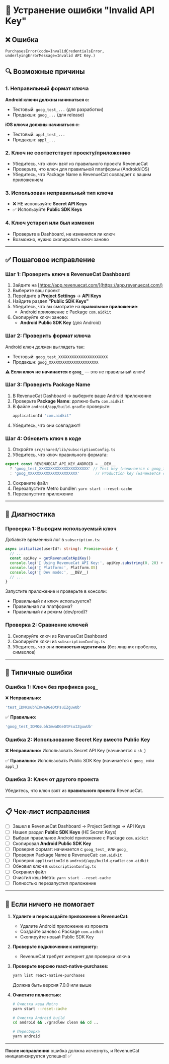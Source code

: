 # 🔑 Устранение ошибки "Invalid API Key"

## ❌ Ошибка

```
PurchasesError(code=InvalidCredentialsError, 
underlyingErrorMessage=Invalid API Key.)
```

## 🔍 Возможные причины

### 1. Неправильный формат ключа

**Android ключи должны начинаться с:**
- Тестовый: `goog_test_...` (для разработки)
- Продакшн: `goog_...` (для release)

**iOS ключи должны начинаться с:**
- Тестовый: `appl_test_...`
- Продакшн: `appl_...`

### 2. Ключ не соответствует проекту/приложению

- Убедитесь, что ключ взят из правильного проекта RevenueCat
- Проверьте, что ключ для правильной платформы (Android/iOS)
- Убедитесь, что Package Name в RevenueCat совпадает с вашим приложением

### 3. Использован неправильный тип ключа

- ❌ НЕ используйте **Secret API Keys**
- ✅ Используйте **Public SDK Keys**

### 4. Ключ устарел или был изменен

- Проверьте в Dashboard, не изменился ли ключ
- Возможно, нужно скопировать ключ заново

---

## ✅ Пошаговое исправление

### Шаг 1: Проверить ключ в RevenueCat Dashboard

1. Зайдите на [https://app.revenuecat.com/](https://app.revenuecat.com/)
2. Выберите ваш проект
3. Перейдите в **Project Settings** → **API Keys**
4. Найдите раздел **"Public SDK Keys"**
5. Убедитесь, что вы смотрите на **правильное приложение**:
   - Android приложение с Package `com.aidkit`
6. Скопируйте ключ заново:
   - **Android Public SDK Key** (для Android)

### Шаг 2: Проверить формат ключа

Android ключ должен выглядеть так:
- Тестовый: `goog_test_XXXXXXXXXXXXXXXXXXXXXX`
- Продакшн: `goog_XXXXXXXXXXXXXXXXXXXXXX`

⚠️ **Если ключ не начинается с `goog_`** — это не правильный ключ!

### Шаг 3: Проверить Package Name

1. В RevenueCat Dashboard → выберите ваше Android приложение
2. Проверьте **Package Name**: должно быть `com.aidkit`
3. В файле `android/app/build.gradle` проверьте:
   ```gradle
   applicationId "com.aidkit"
   ```
4. Убедитесь, что они совпадают!

### Шаг 4: Обновить ключ в коде

1. Откройте `src/shared/lib/subscriptionConfig.ts`
2. Убедитесь, что ключ правильного формата:

```typescript
export const REVENUECAT_API_KEY_ANDROID = __DEV__
  ? 'goog_test_XXXXXXXXXXXXXXXXXXXXXX' // Test key (начинается с goog_test_)
  : 'goog_XXXXXXXXXXXXXXXXXXXXXX'       // Production key (начинается с goog_)
```

3. Сохраните файл
4. Перезапустите Metro bundler: `yarn start --reset-cache`
5. Перезапустите приложение

---

## 🧪 Диагностика

### Проверка 1: Выводим используемый ключ

Добавьте временный лог в `subscription.ts`:

```typescript
async initialize(userId?: string): Promise<void> {
  // ...
  const apiKey = getRevenueCatApiKey()
  console.log('🔑 Using RevenueCat API Key:', apiKey.substring(0, 20) + '...')
  console.log('📱 Platform:', Platform.OS)
  console.log('🔧 Dev mode:', __DEV__)
  // ...
}
```

Запустите приложение и проверьте в консоли:
- Правильный ли ключ используется?
- Правильная ли платформа?
- Правильный ли режим (dev/prod)?

### Проверка 2: Сравнение ключей

1. Скопируйте ключ из RevenueCat Dashboard
2. Скопируйте ключ из `subscriptionConfig.ts`
3. Убедитесь, что они **полностью идентичны** (без лишних пробелов, символов)

---

## 🔄 Типичные ошибки

### Ошибка 1: Ключ без префикса `goog_`

❌ **Неправильно:**
```typescript
'test_IDMKsubhImwaDGeDtPsuIZguwUb'
```

✅ **Правильно:**
```typescript
'goog_test_IDMKsubhImwaDGeDtPsuIZguwUb'
```

### Ошибка 2: Использование Secret Key вместо Public Key

❌ **Неправильно:** Использовать Secret API Key (начинается с `sk_`)

✅ **Правильно:** Использовать Public SDK Key (начинается с `goog_` или `appl_`)

### Ошибка 3: Ключ от другого проекта

Убедитесь, что ключ взят из **правильного проекта** RevenueCat.

---

## 📋 Чек-лист исправления

- [ ] Зашел в RevenueCat Dashboard → Project Settings → API Keys
- [ ] Нашел раздел **Public SDK Keys** (НЕ Secret Keys)
- [ ] Выбрал правильное Android приложение с Package `com.aidkit`
- [ ] Скопировал **Android Public SDK Key**
- [ ] Проверил формат: начинается с `goog_test_` или `goog_`
- [ ] Проверил Package Name в RevenueCat: `com.aidkit`
- [ ] Проверил `applicationId` в `android/app/build.gradle`: `com.aidkit`
- [ ] Обновил ключ в `subscriptionConfig.ts`
- [ ] Сохранил файл
- [ ] Очистил кеш Metro: `yarn start --reset-cache`
- [ ] Полностью перезапустил приложение

---

## 🚀 Если ничего не помогает

1. **Удалите и пересоздайте приложение в RevenueCat:**
   - Удалите Android приложение из проекта
   - Создайте заново с Package `com.aidkit`
   - Скопируйте новый Public SDK Key

2. **Проверьте подключение к интернету:**
   - RevenueCat требует интернет для проверки ключа

3. **Проверьте версию react-native-purchases:**
   ```bash
   yarn list react-native-purchases
   ```
   Должна быть версия 7.0.0 или выше

4. **Очистите полностью:**
   ```bash
   # Очистка кеша Metro
   yarn start --reset-cache
   
   # Очистка Android build
   cd android && ./gradlew clean && cd ..
   
   # Пересборка
   yarn android
   ```

---

**После исправления** ошибка должна исчезнуть, и RevenueCat инициализируется успешно! ✅

